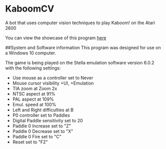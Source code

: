 # KaboomCV
A bot that uses computer vision techniques to play Kaboom! on the Atari 2600

You can view the showcase of this program [here](https://youtu.be/1uxlU903Zi8)

##System and Software information
This program was designed for use on a Windows 10 computer.

The game is being played on the Stella emulation software version 6.0.2 with the following settings:
- Use mouse as a controller set to Never
- Mouse cursor visibility +UI, +Emulation
- TIA zoom at Zoom 2x
- NTSC aspect at 91%
- PAL aspect at 109%
- Emul. speed at 100%
- Left and Right difficulties at B
- P0 controller set to Paddles
- Digital Paddle sensitivity set to 20
- Paddle 0 Increase set to "Z"
- Paddle 0 Decrease set to "X"
- Paddle 0 Fire set to "C"
- Reset set to "F2"
